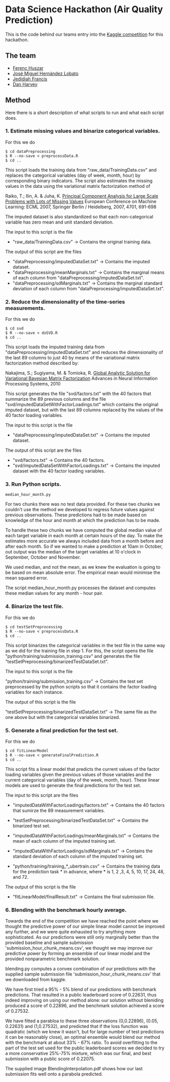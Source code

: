 # Data Science Hackathon (Air Quality Prediction)
This is the code behind our teams entry into the [Kaggle competition](https://www.kaggle.com/c/dsg-hackathon) for this hackathon.

## The team
 * [Ferenc Huszar](mlg.eng.cam.ac.uk/ferenc/)
 * [José Miguel Hernández Lobato](http://www.eng.cam.ac.uk/~jmh233/)
 * [Jedidiah Francis](http://jedifran.com/)
 * [Dan Harvey](https://github.com/danharvey)

## Method
Here there is a short description of what scripts to run and what each script does.

### 1. Estimate missing values and binarize categorical variables.

For this we do

    $ cd dataPreprocessing
    $ R --no-save < preprocessData.R
    $ cd ..

This script loads the training data from "raw_data/TrainingData.csv" and replaces
the categorical variables (day of week, month, hour) by corresponding binary indicators.
The script also estimates the missing values in the data using the variational matrix
factorization method of 

Raiko, T.; Ilin, A. & Juha, K. 
[Principal Component Analysis for Large Scale Problems with Lots of Missing Values](http://www.mendeley.com/research/principal-component-analysis-for-large-scale-problems-with-lots-of-missing-values) 
European Conference on Machine Learning: ECML 2007, Springer Berlin / Heidelberg, 2007, 4701, 691-698

The imputed dataset is also standardized so that each non-categorical variable
has zero mean and unit standard deviation.

The input to this script is the file 

 * "raw_data/TrainingData.csv"		->	Contains the original training data.

The output of this script are the files

 * "dataPreprocessing/imputedDataSet.txt"	->	Contains the imputed dataset.
 * "dataPreprocessing/meanMarginals.txt"	-> 	Contains the marginal means of each column from "dataPreprocessing/imputedDataSet.txt".
 * "dataPreprocessing/sdMarginals.txt"	-> 	Contains the marginal standard deviation of each column from "dataPreprocessing/imputedDataSet.txt".

### 2. Reduce the dimensionality of the time-series measurements.

For this we do

    $ cd svd
    $ R --no-save < doSVD.R
    $ cd ..

This script loads the imputed training data from "dataPreprocessing/imputedDataSet.txt" and reduces
the dimensionality of the last 89 columns to just 40 by means of the variational matrix factorization
method described by:

Nakajima, S.; Sugiyama, M. & Tomioka, R.
[Global Analytic Solution for Variational Bayesian Matrix Factorization](http://www.mendeley.com/research/global-analytic-solution-variational-bayesian-matrix-factorization)
Advances in Neural Information Processing Systems, 2010

This script generates the file "svd/factors.txt" with the 40 factors that summarize the 89 previous
columns and the file "svd/imputedDataSetWithFactorLoadings.txt" which contains the original imputed
dataset, but with the last 89 columns replaced by the values of the 40 factor loading variables.

The input to this script is the file

 * "dataPreprocessing/imputedDataSet.txt"		->	Contains the imputed dataset.

The output of this script are the files

 * "svd/factors.txt"				->	Contains the 40 factors.
 * "svd/imputedDataSetWithFactorLoadings.txt"	->	Contains the imputed dataset with the 40 factor loading variables.

### 3. Run Python scripts.

    median_hour_month.py

For two chunks there was no test data provided. For these two chunks we couldn't use the method we developed to regress future values against previous observations. These predictions had to be made based on knowledge of the hour and month at which the prediction has to be made.

To handle these two chunks we have computed the global median value of each target variable in each month at certain hours of the day. To make the estimates more accurate we always included data from a month before and after each month. So if we wanted to make a prediction at 10am in October, out output was the median of the target variables at 10 o'clock in September, October and November.

We used median, and not the mean, as we knew the evaluation is going to be based on mean absolute error. The empirical mean would minimise the mean squared error.

The script median_hour_month.py processes the dataset and computes these median values for any month - hour pair.

### 4. Binarize the test file.

For this we do

    $ cd testSetPreprocessing
    $ R --no-save < preprocessData.R
    $ cd ..

This script binarizes the categorical variables in the test file in the same way as we did for the
training file in step 1. For this, the script opens the file "python/training/submission_training.csv" and
generates the file "testSetPreprocessing/binarizedTestDataSet.txt".

The input to this script is the file

"python/training/submission_training.csv"	->	Contains the test set preprocessed by the python scripts so
							that it contains the factor loading variables for each instance.

The output of this script is the file

"testSetPreprocessing/binarizedTestDataSet.txt"	->	The same file as the one above but with the categorical variables binarized.

### 5. Generate a final prediction for the test set.

For this we do

    $ cd fitLinearModel
    $ R --no-save < generateFinalPrediction.R
    $ cd ..

This script fits a linear model that predicts the current values of the factor loading variables given
the previous values of those variables and the current categorical variables
(day of the week, month, hour). These linear models are used to generate the
final predictions for the test set.

The input to this script are the files

 * "imputedDataWithFactorLoadings/factors.txt"		-> 	Contains the 40 factors that sumirze the 89 measurement variables.
 * "testSetPreprocessing/binarizedTestDataSet.txt"		->	Contains the binarized test set.
 * "imputedDataWithFactorLoadings/meanMarginals.txt"	->	Contains the mean of each column of the imputed training set.
 * "imputedDataWithFactorLoadings/sdMarginals.txt"		-> 	Contains the standard deviation of each column of the imputed training set.

 * "python/training/training_*_ubertrain.csv"		-> 	Contains the training data for the prediction task * in advance,
 where * is 1, 2 ,3, 4, 5, 10, 17, 24, 48, and 72.

The output of this script is the file

 * "fitLinearModel/finalResult.txt"			-> 	Contains the final submission file.

### 6. Blending with the benchmark hourly average.

Towards the end of the competition we have reached the point where we thought the predictive power of our simple linear model cannot be improved any further, and we were quite exhausted to try anything more sophisticated. As our predictions were still only marginally better than the provided baseline and sample submission 'submission_hour_chunk_means.csv', we thought we may improve our predictive power by forming an ensemble of our linear model and the provided nonparametric benchmark solution.

blending.py computes a convex combination of our predictions with the supplied sample submission file 'submission_hour_chunk_means.csv' that we downloaded from kaggle.

We have first tried a 95% - 5% blend of our predictions with benchmark predictions. That resulted in a public leaderboard score of 0.22631, thus indeed improving on using our method alone: our solution without bleniding produced a score of 0.22896, and the benchmark solution achieved a score of 0.27532.

We have fitted a parabloa to these three observations (0,0.22896), (0.05, 0.22631) and (1,0.27532), and predicted that if the loss function was quadratic (which we knew it wasn't, but for large number of test predictions it can be reasonably close), an optimal ensemble would blend our method with the benchmark at about 33% - 67% ratio. To avoid overfitting to the part of the test set used for the public leaderboard scores we decided to try a more conservative 25%-75% mixture, which was our final, and best submission with a public score of 0.22075.

The supplied image BlendingInterpolation.pdf shows how our last submission fits well onto a parabola predicted.

